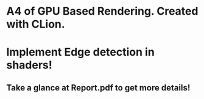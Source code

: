 # A4 of GPU Based Rendering. Created with CLion.
# Implement Edge detection in shaders!
## Take a glance at Report.pdf to get more details!